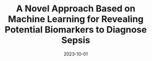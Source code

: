 ---
title: "A Novel Approach Based on Machine Learning for Revealing Potential Biomarkers to Diagnose Sepsis"
collection: publications
permalink: /publication/paper7
excerpt: 'This work is extended version of ISDS conference paper'
date: 2023-10-01
venue: 'Still consider for submitting :D'
paperurl: 'https://longvd336.github.io/files/paper3.pdf'
citation: 'Please cite this paper via IEEE citation format'
---